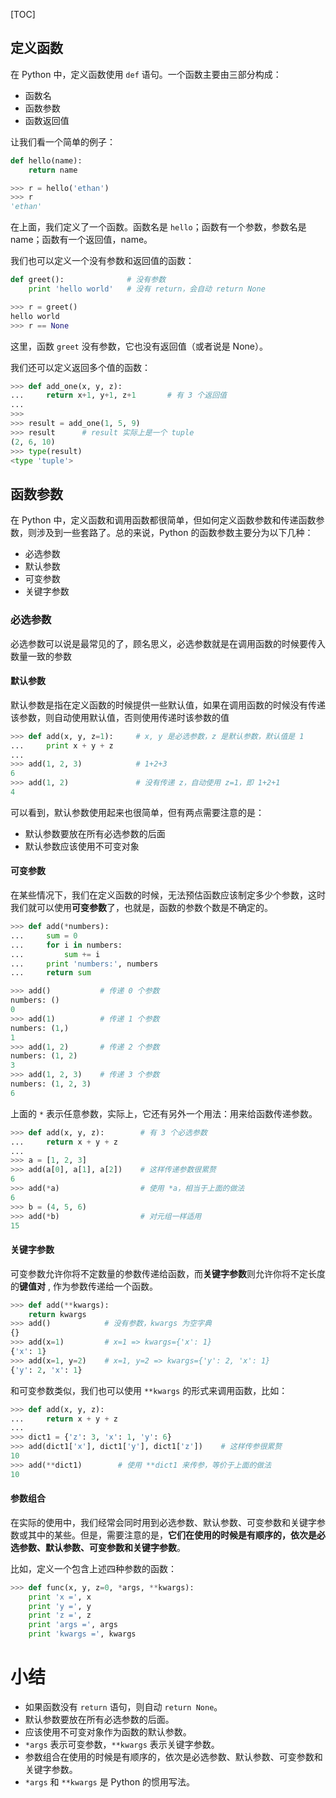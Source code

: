 [TOC]

## 定义函数

在 Python 中，定义函数使用 `def` 语句。一个函数主要由三部分构成：

- 函数名
- 函数参数
- 函数返回值

让我们看一个简单的例子：

```python
def hello(name):
    return name

>>> r = hello('ethan')
>>> r
'ethan'
```

在上面，我们定义了一个函数。函数名是 `hello`；函数有一个参数，参数名是 name；函数有一个返回值，name。

我们也可以定义一个没有参数和返回值的函数：

```python
def greet():              # 没有参数
    print 'hello world'   # 没有 return，会自动 return None

>>> r = greet()
hello world
>>> r == None
```

这里，函数 `greet` 没有参数，它也没有返回值（或者说是 None）。

我们还可以定义返回多个值的函数：

```python
>>> def add_one(x, y, z):
...     return x+1, y+1, z+1       # 有 3 个返回值
...
>>>
>>> result = add_one(1, 5, 9)
>>> result      # result 实际上是一个 tuple
(2, 6, 10)
>>> type(result)
<type 'tuple'>
```

## 函数参数

在 Python 中，定义函数和调用函数都很简单，但如何定义函数参数和传递函数参数，则涉及到一些套路了。总的来说，Python 的函数参数主要分为以下几种：

- 必选参数
- 默认参数
- 可变参数
- 关键字参数

### 必选参数

必选参数可以说是最常见的了，顾名思义，必选参数就是在调用函数的时候要传入数量一致的参数

#### 默认参数

默认参数是指在定义函数的时候提供一些默认值，如果在调用函数的时候没有传递该参数，则自动使用默认值，否则使用传递时该参数的值

```python
>>> def add(x, y, z=1):     # x, y 是必选参数，z 是默认参数，默认值是 1
...     print x + y + z
...
>>> add(1, 2, 3)            # 1+2+3
6
>>> add(1, 2)               # 没有传递 z，自动使用 z=1，即 1+2+1
4
```

可以看到，默认参数使用起来也很简单，但有两点需要注意的是：

- 默认参数要放在所有必选参数的后面
- 默认参数应该使用不可变对象

#### 可变参数

在某些情况下，我们在定义函数的时候，无法预估函数应该制定多少个参数，这时我们就可以使用**可变参数**了，也就是，函数的参数个数是不确定的。

```python
>>> def add(*numbers):
...     sum = 0
...     for i in numbers:
...         sum += i
...     print 'numbers:', numbers
...     return sum

>>> add()           # 传递 0 个参数
numbers: ()
0
>>> add(1)          # 传递 1 个参数
numbers: (1,)
1
>>> add(1, 2)       # 传递 2 个参数
numbers: (1, 2)
3
>>> add(1, 2, 3)    # 传递 3 个参数
numbers: (1, 2, 3)
6
```

上面的 `*` 表示任意参数，实际上，它还有另外一个用法：用来给函数传递参数。

```python
>>> def add(x, y, z):        # 有 3 个必选参数
...     return x + y + z
...
>>> a = [1, 2, 3]
>>> add(a[0], a[1], a[2])    # 这样传递参数很累赘
6
>>> add(*a)                  # 使用 *a，相当于上面的做法
6
>>> b = (4, 5, 6)
>>> add(*b)                  # 对元组一样适用
15
```

#### 关键字参数

可变参数允许你将不定数量的参数传递给函数，而**关键字参数**则允许你将不定长度的**键值对** , 作为参数传递给一个函数。

```python
>>> def add(**kwargs):
    return kwargs
>>> add()            # 没有参数，kwargs 为空字典
{}
>>> add(x=1)         # x=1 => kwargs={'x': 1}
{'x': 1}
>>> add(x=1, y=2)    # x=1, y=2 => kwargs={'y': 2, 'x': 1}
{'y': 2, 'x': 1}
```

和可变参数类似，我们也可以使用 `**kwargs` 的形式来调用函数，比如：

```python
>>> def add(x, y, z):
...     return x + y + z
...
>>> dict1 = {'z': 3, 'x': 1, 'y': 6}
>>> add(dict1['x'], dict1['y'], dict1['z'])    # 这样传参很累赘
10
>>> add(**dict1)        # 使用 **dict1 来传参，等价于上面的做法
10
```

#### 参数组合

在实际的使用中，我们经常会同时用到必选参数、默认参数、可变参数和关键字参数或其中的某些。但是，需要注意的是，**它们在使用的时候是有顺序的，依次是必选参数、默认参数、可变参数和关键字参数**。

比如，定义一个包含上述四种参数的函数：

```python
>>> def func(x, y, z=0, *args, **kwargs):
    print 'x =', x
    print 'y =', y
    print 'z =', z
    print 'args =', args
    print 'kwargs =', kwargs
```

# 小结

- 如果函数没有 `return` 语句，则自动 `return None`。
- 默认参数要放在所有必选参数的后面。
- 应该使用不可变对象作为函数的默认参数。
- `*args` 表示可变参数，`**kwargs` 表示关键字参数。
- 参数组合在使用的时候是有顺序的，依次是必选参数、默认参数、可变参数和关键字参数。
- `*args` 和 `**kwargs` 是 Python 的惯用写法。
